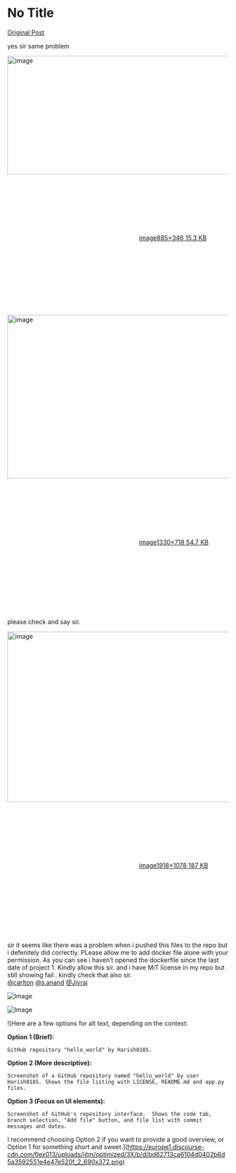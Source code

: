 # No Title

[Original Post](https://discourse.onlinedegree.iitm.ac.in/t/164277/660)

<p>yes sir same problem<br>
<div class="lightbox-wrapper"><a class="lightbox" href="https://europe1.discourse-cdn.com/flex013/uploads/iitm/original/3X/3/9/39b684382d117b9388443c38b9f83bad7be3e0ab.png" data-download-href="/uploads/short-url/8eyfQqJ8vzcH4OKnZONZa6tydHd.png?dl=1" title="image" rel="noopener nofollow ugc"><img src="https://europe1.discourse-cdn.com/flex013/uploads/iitm/original/3X/3/9/39b684382d117b9388443c38b9f83bad7be3e0ab.png" alt="image" data-base62-sha1="8eyfQqJ8vzcH4OKnZONZa6tydHd" width="690" height="269" data-dominant-color="070906"><div class="meta"><svg class="fa d-icon d-icon-far-image svg-icon" aria-hidden="true"><use href="#far-image"></use></svg><span class="filename">image</span><span class="informations">885×346 15.3 KB</span><svg class="fa d-icon d-icon-discourse-expand svg-icon" aria-hidden="true"><use href="#discourse-expand"></use></svg></div></a></div><br>
<div class="lightbox-wrapper"><a class="lightbox" href="https://europe1.discourse-cdn.com/flex013/uploads/iitm/original/3X/b/d/bd62713ca6104d0402b6d5a3592551e4e47e520f.png" data-download-href="/uploads/short-url/r1n9wAbkyVZ6YE3LxAtiumMQsLt.png?dl=1" title="image" rel="noopener nofollow ugc"><img src="https://europe1.discourse-cdn.com/flex013/uploads/iitm/optimized/3X/b/d/bd62713ca6104d0402b6d5a3592551e4e47e520f_2_690x372.png" alt="image" data-base62-sha1="r1n9wAbkyVZ6YE3LxAtiumMQsLt" width="690" height="372" srcset="https://europe1.discourse-cdn.com/flex013/uploads/iitm/optimized/3X/b/d/bd62713ca6104d0402b6d5a3592551e4e47e520f_2_690x372.png, https://europe1.discourse-cdn.com/flex013/uploads/iitm/optimized/3X/b/d/bd62713ca6104d0402b6d5a3592551e4e47e520f_2_1035x558.png 1.5x, https://europe1.discourse-cdn.com/flex013/uploads/iitm/original/3X/b/d/bd62713ca6104d0402b6d5a3592551e4e47e520f.png 2x" data-dominant-color="12171C"><div class="meta"><svg class="fa d-icon d-icon-far-image svg-icon" aria-hidden="true"><use href="#far-image"></use></svg><span class="filename">image</span><span class="informations">1330×718 54.7 KB</span><svg class="fa d-icon d-icon-discourse-expand svg-icon" aria-hidden="true"><use href="#discourse-expand"></use></svg></div></a></div></p>
<p>please check and say sir.</p>
<p><div class="lightbox-wrapper"><a class="lightbox" href="https://europe1.discourse-cdn.com/flex013/uploads/iitm/original/3X/8/f/8f0f30201aeb3a71b6a2167b9f42246665cf2411.png" data-download-href="/uploads/short-url/kpyOJTQ8silacxhloviYc9zXUVH.png?dl=1" title="image" rel="noopener nofollow ugc"><img src="https://europe1.discourse-cdn.com/flex013/uploads/iitm/optimized/3X/8/f/8f0f30201aeb3a71b6a2167b9f42246665cf2411_2_690x387.png" alt="image" data-base62-sha1="kpyOJTQ8silacxhloviYc9zXUVH" width="690" height="387" srcset="https://europe1.discourse-cdn.com/flex013/uploads/iitm/optimized/3X/8/f/8f0f30201aeb3a71b6a2167b9f42246665cf2411_2_690x387.png, https://europe1.discourse-cdn.com/flex013/uploads/iitm/optimized/3X/8/f/8f0f30201aeb3a71b6a2167b9f42246665cf2411_2_1035x580.png 1.5x, https://europe1.discourse-cdn.com/flex013/uploads/iitm/optimized/3X/8/f/8f0f30201aeb3a71b6a2167b9f42246665cf2411_2_1380x774.png 2x" data-dominant-color="1E1F1F"><div class="meta"><svg class="fa d-icon d-icon-far-image svg-icon" aria-hidden="true"><use href="#far-image"></use></svg><span class="filename">image</span><span class="informations">1918×1078 187 KB</span><svg class="fa d-icon d-icon-discourse-expand svg-icon" aria-hidden="true"><use href="#discourse-expand"></use></svg></div></a></div></p>
<p>sir it seems like there was a problem when i pushed this files to the repo but i defenitely did correctly. PLease allow me to add docker file alone with your permission. As you can see i haven’t opened the dockerfile since the last date of project 1. Kindly allow this sir. and i have MiT license in my repo but still showing fail . kindly check that also sir.<br>
<a class="mention" href="/u/carlton">@carlton</a> <a class="mention" href="/u/s.anand">@s.anand</a> <a class="mention" href="/u/jivraj">@Jivraj</a></p>

![Image](https://europe1.discourse-cdn.com/flex013/uploads/iitm/optimized/3X/8/f/8f0f30201aeb3a71b6a2167b9f42246665cf2411_2_690x387.png)

![Image](https://europe1.discourse-cdn.com/flex013/uploads/iitm/original/3X/3/9/39b684382d117b9388443c38b9f83bad7be3e0ab.png)

![Here are a few options for alt text, depending on the context:

**Option 1 (Brief):**

```
GitHub repository "hello_world" by Harish018S.
```

**Option 2 (More descriptive):**

```
Screenshot of a GitHub repository named "hello_world" by user Harish018S. Shows the file listing with LICENSE, README.md and app.py files.
```

**Option 3 (Focus on UI elements):**

```
Screenshot of GitHub's repository interface.  Shows the code tab, branch selection, "Add file" button, and file list with commit messages and dates.
```

I recommend choosing Option 2 if you want to provide a good overview, or Option 1 for something short and sweet.](https://europe1.discourse-cdn.com/flex013/uploads/iitm/optimized/3X/b/d/bd62713ca6104d0402b6d5a3592551e4e47e520f_2_690x372.png)